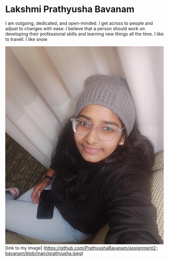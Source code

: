 # Lakshmi Prathyusha Bavanam

I am outgoing, dedicated, and open-minded. 
I get across to people and adjust to changes with ease. 
I believe that a person should work on developing their professional skills and learning new things all the time. 
I like to travell.
I like snow


![Prathyusha](https://github.com/PrathyushaBavanam/assignment2-bavanam/blob/main/prathyusha.jpeg)
[link to my image] (https://github.com/PrathyushaBavanam/assignment2-bavanam/blob/main/prathyusha.jpeg)